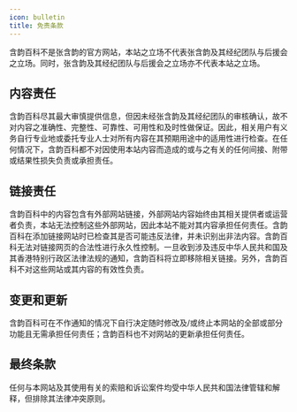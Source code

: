 ```yaml
---
icon: bulletin
title: 免责条款
---
```


含韵百科不是张含韵的官方网站，本站之立场不代表张含韵及其经纪团队与后援会之立场。同时，张含韵及其经纪团队与后援会之立场亦不代表本站之立场。

## 内容责任

含韵百科尽其最大审慎提供信息，但因未经张含韵及其经纪团队的审核确认，故不对内容之准确性、完整性、可靠性、可用性和及时性做保证。因此，相关用户有义务自行专业地或委托专业人士对所有内容在其预期用途中的适用性进行检查。在任何情况下，含韵百科都不对因使用本站内容而造成的或与之有关的任何间接、附带或结果性损失负责或承担责任。

## 链接责任

含韵百科中的内容包含有外部网站链接，外部网站内容始终由其相关提供者或运营者负责，本站无法控制这些外部网站，因此本站不能对其内容承担任何责任。含韵百科在添加链接网站时已检查其是否可能违反法律，并未识别出非法内容。含韵百科无法对链接网页的合法性进行永久性控制。一旦收到涉及违反中华人民共和国及其香港特别行政区法律法规的通知，含韵百科将立即移除相关链接。另外，含韵百科不对这些网站或其内容的有效性负责。

## 变更和更新

含韵百科可在不作通知的情况下自行决定随时修改及/或终止本网站的全部或部分功能且无需承担任何责任；含韵百科也不对网站的更新承担任何责任。

## 最终条款

任何与本网站及其使用有关的索赔和诉讼案件均受中华人民共和国法律管辖和解释，但排除其法律冲突原则。